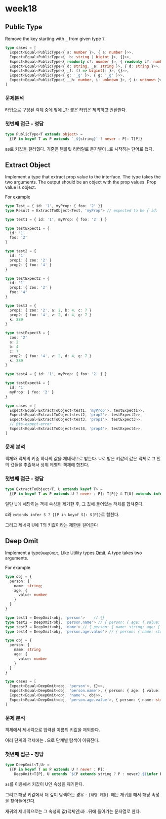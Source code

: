 # week18

## Public Type

Remove the key starting with `_` from given type `T`.

```ts
type cases = [
  Expect<Equal<PublicType<{ a: number }>, { a: number }>>,
  Expect<Equal<PublicType<{ _b: string | bigint }>, {}>>,
  Expect<Equal<PublicType<{ readonly c?: number }>, { readonly c?: number }>>,
  Expect<Equal<PublicType<{ d: string, _e: string }>, { d: string }>>,
  Expect<Equal<PublicType<{ _f: () => bigint[] }>, {}>>,
  Expect<Equal<PublicType<{ g: '_g' }>, { g: '_g' }>>,
  Expect<Equal<PublicType<{ __h: number, i: unknown }>, { i: unknown }>>,
]
```



### 문제분석

타입으로 구성된 객체 중에 앞에 _가 붙은 타입은 제외하고 반환한다.



### 첫번째 접근 - 정답

```ts
type PublicType<T extends object> = 
  {[P in keyof T as P extends `_${string}` ? never : P]: T[P]}
```

as로 키값을 걸러줬다. 기준은 템플릿 리터럴로 문자열이 _로 시작하는 단어로 했다.



## Extract Object

Implement a type that extract prop value to the interface. The type takes the two arguments. The output should be an object with the prop values. Prop value is object.

For example

```ts
type Test = { id: '1', myProp: { foo: '2' }}
type Result = ExtractToObject<Test, 'myProp'> // expected to be { id: '1', foo: '2' }
```

```ts
type test1 = { id: '1', myProp: { foo: '2' } }

type testExpect1 = {
  id: '1'
  foo: '2'
}

type test2 = {
  id: '1'
  prop1: { zoo: '2' }
  prop2: { foo: '4' }
}

type testExpect2 = {
  id: '1'
  prop1: { zoo: '2' }
  foo: '4'
}

type test3 = {
  prop1: { zoo: '2', a: 2, b: 4, c: 7 }
  prop2: { foo: '4', v: 2, d: 4, g: 7 }
  k: 289
}

type testExpect3 = {
  zoo: '2'
  a: 2
  b: 4
  c: 7
  prop2: { foo: '4', v: 2, d: 4, g: 7 }
  k: 289
}

type test4 = { id: '1', myProp: { foo: '2' } }

type testExpect4 = {
  id: '1'
  myProp: { foo: '2' }
}

type cases = [
  Expect<Equal<ExtractToObject<test1, 'myProp'>, testExpect1>>,
  Expect<Equal<ExtractToObject<test2, 'prop2'>, testExpect2>>,
  Expect<Equal<ExtractToObject<test3, 'prop1'>, testExpect3>>,
  // @ts-expect-error
  Expect<Equal<ExtractToObject<test4, 'prop4'>, testExpect4>>,
]
```

### 문제 분석

객체와 객체의 키중 하나의 값을 제네릭으로 받는다. U로 받은 키값의 값은 객체로 그 안의 값들을 추출해서 상위 레벨의 객체에 합친다.



### 첫번째 접근 - 정답

```ts
type ExtractToObject<T, U extends keyof T> = 
  {[P in keyof T as P extends U ? never : P]: T[P]} & T[U] extends infer S ? {[P in keyof S]: S[P]} : never
```

일단 U에 해당하는 객체 속성을 제거한 후, 그 값에 들어있는 객체를 합쳐준다.

`&`와 `extends infer S ? {[P in keyof S]: S[P]}`로 합친다.

그리고 제네릭 U에 T의 키값이라는 제한을 걸어준다



## Deep Omit

Implement a type`DeepOmit`, Like Utility types [Omit](https://www.typescriptlang.org/docs/handbook/utility-types.html#omittype-keys), A type takes two arguments.

For example:

```ts
type obj = {
  person: {
    name: string;
    age: {
      value: number
    }
  }
}

type test1 = DeepOmit<obj, 'person'>    // {}
type test2 = DeepOmit<obj, 'person.name'> // { person: { age: { value: number } } }
type test3 = DeepOmit<obj, 'name'> // { person: { name: string; age: { value: number } } }
type test4 = DeepOmit<obj, 'person.age.value'> // { person: { name: string; age: {} } }
```

```ts
type obj = {
  person: {
    name: string
    age: {
      value: number
    }
  }
}

type cases = [
  Expect<Equal<DeepOmit<obj, 'person'>, {}>>,
  Expect<Equal<DeepOmit<obj, 'person.name'>, { person: { age: { value: number } } }>>,
  Expect<Equal<DeepOmit<obj, 'name'>, obj>>,
  Expect<Equal<DeepOmit<obj, 'person.age.value'>, { person: { name: string, age: {} } }>>,
]
```



### 문제 분석

객체에서 제네릭으로 입력된 이름의 키값을 제외한다.

여러 단계의 객체에는 `.`으로 단계별 탐색이 이뤄진다.

### 첫번째 접근 - 정답

```ts
type DeepOmit<T,U> =
  {[P in keyof T as P extends U ? never : P]: 
   	DeepOmit<T[P], U extends `${P extends string ? P : never}.${infer Rest}` ? Rest : never>}
```

`as`를 이용해서 키값이 U인 속성을 제거한다.

그리고 해당 키값에서 더 깊이 탐색하는 경우 - `{해당 키값}.`에는 재귀를 해서 해당 속성을 찾아들어간다.

재귀의 제네릭으로는 그 속성의 값(객체인)과 `.`뒤에 들어가는 문자열로 한다.